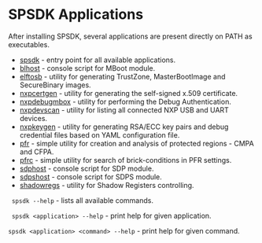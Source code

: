# SPSDK Applications

After installing SPSDK, several applications are present directly on PATH as executables.

- [spsdk](spsdk_apps.py) - entry point for all available applications.
- [blhost](blhost.py) - console script for MBoot module.
- [elftosb](elftosb.py) - utility for generating TrustZone, MasterBootImage and SecureBinary images.
- [nxpcertgen](nxpcertgen.py) - utility for generating  the self-signed x.509 certificate. 
- [nxpdebugmbox](nxpdebugmbox.py) - utility for performing the Debug Authentication.
- [nxpdevscan](nxpdscan.py) - utility for listing all connected NXP USB and UART devices.
- [nxpkeygen](nxpkeygen.py) - utility for generating RSA/ECC key pairs and debug credential files based on YAML configuration file.
- [pfr](pfr.py) - simple utility for creation and analysis of protected regions - CMPA and CFPA.
- [pfrc](pfrc.py) - simple utility for search of brick-conditions in PFR settings.
- [sdphost](sdphost.py) - console script for SDP module.
- [sdpshost](sdpshost.py) - console script for SDPS module.
- [shadowregs](shadowregs.py) -  utility for Shadow Registers controlling.
 

`` spsdk --help`` - lists all available commands.

`` spsdk <application> --help`` - print help for given application. 

`` spsdk <application> <command> --help `` - print help for given command.
